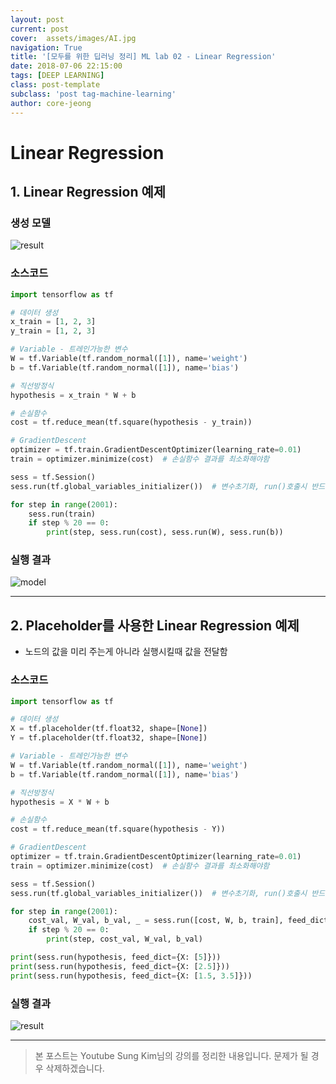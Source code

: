 ```yaml
---
layout: post
current: post
cover:  assets/images/AI.jpg
navigation: True
title: '[모두를 위한 딥러닝 정리] ML lab 02 - Linear Regression'
date: 2018-07-06 22:15:00
tags: [DEEP LEARNING]
class: post-template
subclass: 'post tag-machine-learning'
author: core-jeong
---
```


Linear Regression
===

## 1. Linear Regression 예제
### 생성 모델

![result](../assets/images/ML_lab_02/02.png)

### 소스코드

```python
import tensorflow as tf

# 데이터 생성
x_train = [1, 2, 3]
y_train = [1, 2, 3]

# Variable - 트레인가능한 변수
W = tf.Variable(tf.random_normal([1]), name='weight')
b = tf.Variable(tf.random_normal([1]), name='bias')

# 직선방정식
hypothesis = x_train * W + b

# 손실함수
cost = tf.reduce_mean(tf.square(hypothesis - y_train))

# GradientDescent
optimizer = tf.train.GradientDescentOptimizer(learning_rate=0.01)
train = optimizer.minimize(cost)  # 손실함수 결과를 최소화해야함

sess = tf.Session()
sess.run(tf.global_variables_initializer())  # 변수초기화, run()호출시 반드시 필요!

for step in range(2001):
    sess.run(train)
    if step % 20 == 0:
        print(step, sess.run(cost), sess.run(W), sess.run(b))
```

### 실행 결과
![model](../assets/images/ML_lab_02/01.png)
***
## 2. Placeholder를 사용한 Linear Regression 예제
* 노드의 값을 미리 주는게 아니라 실행시킬때 값을 전달함
### 소스코드

```python
import tensorflow as tf

# 데이터 생성
X = tf.placeholder(tf.float32, shape=[None])
Y = tf.placeholder(tf.float32, shape=[None])

# Variable - 트레인가능한 변수
W = tf.Variable(tf.random_normal([1]), name='weight')
b = tf.Variable(tf.random_normal([1]), name='bias')

# 직선방정식
hypothesis = X * W + b

# 손실함수
cost = tf.reduce_mean(tf.square(hypothesis - Y))

# GradientDescent
optimizer = tf.train.GradientDescentOptimizer(learning_rate=0.01)
train = optimizer.minimize(cost)  # 손실함수 결과를 최소화해야함

sess = tf.Session()
sess.run(tf.global_variables_initializer())  # 변수초기화, run()호출시 반드시 필요!

for step in range(2001):
    cost_val, W_val, b_val, _ = sess.run([cost, W, b, train], feed_dict={X: [1, 2, 3, 4, 5], Y: [2.1, 3.1, 4.1, 5.1, 6.1]})
    if step % 20 == 0:
        print(step, cost_val, W_val, b_val)

print(sess.run(hypothesis, feed_dict={X: [5]}))
print(sess.run(hypothesis, feed_dict={X: [2.5]}))
print(sess.run(hypothesis, feed_dict={X: [1.5, 3.5]}))

```

### 실행 결과
![result](../assets/images/ML_lab_02/03.png)
***
> 본 포스트는 Youtube Sung Kim님의 강의를 정리한 내용입니다. 문제가 될 경우 삭제하겠습니다.
